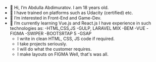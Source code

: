 - 👋 Hi, I’m Abdulla Abdimuratov. I am 18 years old.
- 🌱 I have trained on platforms such as Udacity (certified) etc.
- 👀 I’m interested in Front-End and Game-Dev.
- 🌱 I’m currently learning Vue.js and React.js
  I have experience in such technologies as:
    -HTML,CSS,JS
    -GULP, LARAVEL MIX
    -BEM
    -VUE
    -FIGMA
    -SWIPER
    -BOOTSRTAP 5
    -GSAP
  - I write in clean HTML, CSS, JS code if required.
  - I take projects seriously.
  - I will do what the customer requires.
  - I make layouts on FIGMA
  Well, that's was all.

<!---
deshark16/deshark16 is a ✨ special ✨ repository because its `README.md` (this file) appears on your GitHub profile.
You can click the Preview link to take a look at your changes.
--->
